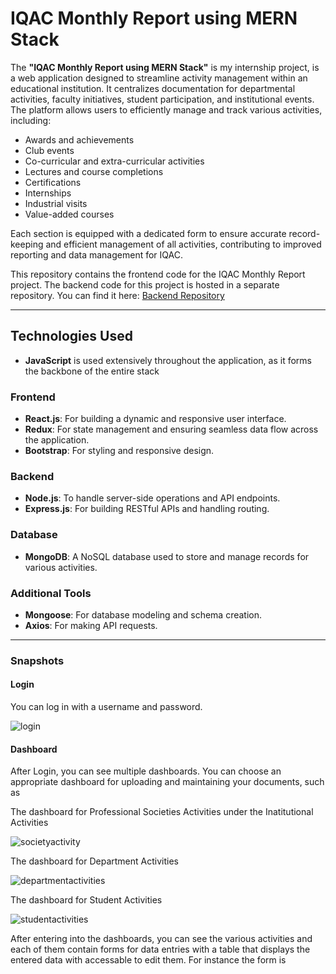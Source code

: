 # IQAC Monthly Report using MERN Stack

The **"IQAC Monthly Report using MERN Stack"** is my internship project, is a web application designed to streamline activity management within an educational institution. It centralizes documentation for departmental activities, faculty initiatives, student participation, and institutional events. The platform allows users to efficiently manage and track various activities, including:
- Awards and achievements
- Club events
- Co-curricular and extra-curricular activities
- Lectures and course completions
- Certifications
- Internships
- Industrial visits
- Value-added courses

Each section is equipped with a dedicated form to ensure accurate record-keeping and efficient management of all activities, contributing to improved reporting and data management for IQAC.

This repository contains the frontend code for the IQAC Monthly Report project. The backend code for this project is hosted in a separate repository. You can find it here:
[Backend Repository](https://github.com/HariniRR/Internship_project_Backend.git)

---

## Technologies Used
- **JavaScript** is used extensively throughout the application, as it forms the backbone of the entire stack
### Frontend
- **React.js**: For building a dynamic and responsive user interface.
- **Redux**: For state management and ensuring seamless data flow across the application.
- **Bootstrap**: For styling and responsive design.

### Backend
- **Node.js**: To handle server-side operations and API endpoints.
- **Express.js**: For building RESTful APIs and handling routing.

### Database
- **MongoDB**: A NoSQL database used to store and manage records for various activities.

### Additional Tools
- **Mongoose**: For database modeling and schema creation.
- **Axios**: For making API requests.

---
### Snapshots

#### Login
You can log in with a username and password.

![login](https://github.com/user-attachments/assets/8ffc82f1-d8da-4a70-8f4d-eda383b23e94)


#### Dashboard
After Login, you can see multiple dashboards. You can choose an appropriate dashboard for uploading and maintaining your documents, such as

The dashboard for Professional Societies Activities under the Inatitutional Activities

![societyactivity](https://github.com/user-attachments/assets/fbfb8f4b-5541-4906-840b-c74c8800aaa7)

The dashboard for Department Activities

![departmentactivities](https://github.com/user-attachments/assets/9a6dbbe9-9128-498c-8974-582895a5c38c)

The dashboard for Student Activities

![studentactivities](https://github.com/user-attachments/assets/90b261cf-73d2-43df-9813-09a430e0b921)

After entering into the dashboards, you can see the various activities and each of them contain forms for data entries with a table that displays the entered data with accessable to edit them. For instance the form is

